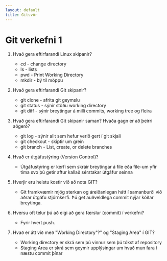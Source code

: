 ```yaml
---
layout: default
title: Gitsvör
---
```


# Git verkefni 1

1. Hvað gera eftirfarandi Linux skipanir?
    * cd - change directory
    * ls - lists
    * pwd - Print Working Directory
    * mkdir - bý til möppu

2. Hvað gera eftirfarandi Git skipanir?
    * git clone - afrita git geymslu
    * git status - sýnir stöðu working directory
    * git diff - sýnir breytingar á milli commits, working tree og fleira

3. Hvað gera eftirfarandi Git skipanir saman? Hvaða gagn er að þeirri aðgerð?
    * git log - sýnir allt sem hefur verið gert í git skjali
    * git checkout - skiptir um grein
    * git branch -  List, create, or delete branches

4. Hvað er útgáfustýring (Version Control)?
    * Útgáfustýring er kerfi sem skráir breytingar á file eða file-um yfir tíma svo þú getir aftur kallað sérstakar útgáfur seinna

5. Hverjir eru helstu kostir við að nota GIT?
    * Git framkvæmir mjög sterkan og áreiðanlegan hátt í samanburði við aðrar útgáfu stjórnkerfi. Þú get auðveldlega commit nýjar kóðar breytinga.

6. Hversu oft telur þú að eigi að gera færslur (commit) í verkefni?
    * Fyrir hvert push.

7. Hvað er átt við með "Working Directory"?" og "Staging Area" í GIT?
    * Working directory er skrá sem þú vinnur sem þú tókst af repository
    * Staging Area er skrá sem geymir upplýsingar um hvað mun fara í næstu commit þínar